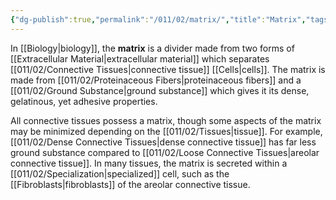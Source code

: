 ```yaml
---
{"dg-publish":true,"permalink":"/011/02/matrix/","title":"Matrix","tags":["BIOL422"]}
---
```


In [[Biology\|biology]], the **matrix** is a divider made from two forms of [[Extracellular Material\|extracellular material]] which separates [[011/02/Connective Tissues\|connective tissue]] [[Cells\|cells]]. The matrix is made from [[011/02/Proteinaceous Fibers\|proteinaceous fibers]] and a [[011/02/Ground Substance\|ground substance]] which gives it its dense, gelatinous, yet adhesive properties.

All connective tissues possess a matrix, though some aspects of the matrix may be minimized depending on the [[011/02/Tissues\|tissue]]. For example, [[011/02/Dense Connective Tissues\|dense connective tissue]] has far less ground substance compared to [[011/02/Loose Connective Tissues\|areolar connective tissue]]. In many tissues, the matrix is secreted within a [[011/02/Specialization\|specialized]] cell, such as the [[Fibroblasts\|fibroblasts]] of the areolar connective tissue.